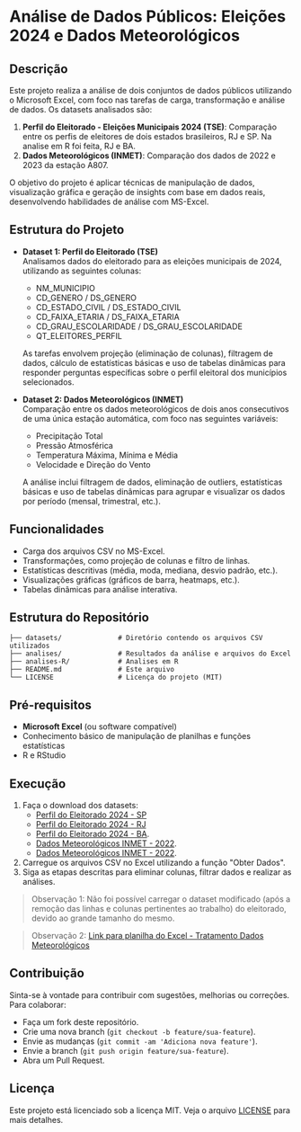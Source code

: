 # Análise de Dados Públicos: Eleições 2024 e Dados Meteorológicos

## Descrição
Este projeto realiza a análise de dois conjuntos de dados públicos utilizando o Microsoft Excel, com foco nas tarefas de carga, transformação e análise de dados. Os datasets analisados são:

1. **Perfil do Eleitorado - Eleições Municipais 2024 (TSE)**: Comparação entre os perfis de eleitores de dois estados brasileiros, RJ e SP. Na analise em R foi feita, RJ e BA.
2. **Dados Meteorológicos (INMET)**: Comparação dos dados de 2022 e 2023 da estação A807.

O objetivo do projeto é aplicar técnicas de manipulação de dados, visualização gráfica e geração de insights com base em dados reais, desenvolvendo habilidades de análise com MS-Excel.

## Estrutura do Projeto

- **Dataset 1: Perfil do Eleitorado (TSE)**  
  Analisamos dados do eleitorado para as eleições municipais de 2024, utilizando as seguintes colunas:  
  - NM_MUNICIPIO
  - CD_GENERO / DS_GENERO
  - CD_ESTADO_CIVIL / DS_ESTADO_CIVIL
  - CD_FAIXA_ETARIA / DS_FAIXA_ETARIA
  - CD_GRAU_ESCOLARIDADE / DS_GRAU_ESCOLARIDADE
  - QT_ELEITORES_PERFIL

  As tarefas envolvem projeção (eliminação de colunas), filtragem de dados, cálculo de estatísticas básicas e uso de tabelas dinâmicas para responder perguntas específicas sobre o perfil eleitoral dos municípios selecionados.

- **Dataset 2: Dados Meteorológicos (INMET)**  
  Comparação entre os dados meteorológicos de dois anos consecutivos de uma única estação automática, com foco nas seguintes variáveis:  
  - Precipitação Total
  - Pressão Atmosférica
  - Temperatura Máxima, Mínima e Média
  - Velocidade e Direção do Vento

  A análise inclui filtragem de dados, eliminação de outliers, estatísticas básicas e uso de tabelas dinâmicas para agrupar e visualizar os dados por período (mensal, trimestral, etc.).

## Funcionalidades
- Carga dos arquivos CSV no MS-Excel.
- Transformações, como projeção de colunas e filtro de linhas.
- Estatísticas descritivas (média, moda, mediana, desvio padrão, etc.).
- Visualizações gráficas (gráficos de barra, heatmaps, etc.).
- Tabelas dinâmicas para análise interativa.

## Estrutura do Repositório

```
├── datasets/              # Diretório contendo os arquivos CSV utilizados
├── analises/              # Resultados da análise e arquivos do Excel
├── analises-R/            # Analises em R
├── README.md              # Este arquivo
└── LICENSE                # Licença do projeto (MIT)
```

## Pré-requisitos

- **Microsoft Excel** (ou software compatível)
- Conhecimento básico de manipulação de planilhas e funções estatísticas
- R e RStudio
## Execução

1. Faça o download dos datasets:
   - [Perfil do Eleitorado 2024 - SP](https://cdn.tse.jus.br/estatistica/sead/odsele/perfil_eleitor_secao/perfil_eleitor_secao_ATUAL_SP.zip)
   - [Perfil do Eleitorado 2024 - RJ](https://cdn.tse.jus.br/estatistica/sead/odsele/perfil_eleitor_secao/perfil_eleitor_secao_ATUAL_RJ.zip)
   - [Perfil do Eleitorado 2024 - BA](https://cdn.tse.jus.br/estatistica/sead/odsele/perfil_eleitor_secao/perfil_eleitor_secao_ATUAL_BA.zip).
   - [Dados Meteorológicos INMET - 2022](https://portal.inmet.gov.br/uploads/dadoshistoricos/2022.zip).
   - [Dados Meteorológicos INMET - 2022](https://portal.inmet.gov.br/uploads/dadoshistoricos/2023.zip).
2. Carregue os arquivos CSV no Excel utilizando a função "Obter Dados".
3. Siga as etapas descritas para eliminar colunas, filtrar dados e realizar as análises.

> Observação 1: Não foi possível carregar o dataset modificado (após a remoção das linhas e colunas pertinentes ao trabalho) do eleitorado, devido ao grande tamanho do mesmo.

> Observação 2: [Link para planilha do Excel - Tratamento Dados Meteorológicos](https://docs.google.com/spreadsheets/d/12yxkIR3oSAmJSG3R_kwqa-2_15iYjkzB/edit?usp=sharing&ouid=111488868475156613940&rtpof=true&sd=true)

## Contribuição
Sinta-se à vontade para contribuir com sugestões, melhorias ou correções. Para colaborar:
- Faça um fork deste repositório.
- Crie uma nova branch (`git checkout -b feature/sua-feature`).
- Envie as mudanças (`git commit -am 'Adiciona nova feature'`).
- Envie a branch (`git push origin feature/sua-feature`).
- Abra um Pull Request.

## Licença
Este projeto está licenciado sob a licença MIT. Veja o arquivo [LICENSE](LICENSE) para mais detalhes.
